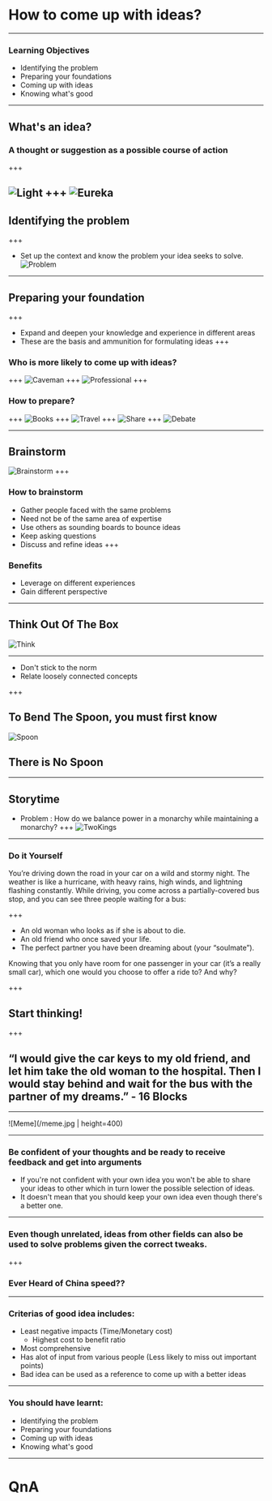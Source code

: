 # How to come up with ideas?
---
### Learning Objectives
- Identifying the problem
- Preparing your foundations
- Coming up with ideas
- Knowing what's good
---
## What's an idea?
### A thought or suggestion as a possible course of action

+++

![Light](https://cmkt-image-prd.global.ssl.fastly.net/0.1.0/ps/945473/580/580/m1/fpnw/wm0/light-bulb-.jpg?1454093067&s=249137b51ba7ab5f697ceecf56343267)
+++
![Eureka](https://www.thehistoryvault.co.uk/wp-content/uploads/2014/09/Eureka.gif)
---
## Identifying the problem
+++
- Set up the context and know the problem your idea seeks to solve.
![Problem](https://cdn-images-1.medium.com/max/1000/1*zPiik9vlW_G7GU9bTjxhJQ.jpeg)
---
## Preparing your foundation
+++
- Expand and deepen your knowledge and experience in different areas
- These are the basis and ammunition for formulating ideas
+++
### Who is more likely to come up with ideas?
+++
![Caveman](https://d2gg9evh47fn9z.cloudfront.net/800px_COLOURBOX6956582.jpg)
+++
![Professional](https://thumbs.dreamstime.com/b/professional-man-cartoon-14788435.jpg)
+++ 
### How to prepare?
+++
![Books](http://ichef.bbci.co.uk/wwfeatures/wm/live/1280_640/images/live/p0/2v/dp/p02vdpfn.jpg)
+++
![Travel](http://www.caribpress.com/wp-content/uploads/2017/03/Travel-site.jpg)
+++
![Share](http://info.talkonomy.com/wp-content/uploads/2015/09/brains.png)
+++
![Debate](https://pi.tedcdn.com/r/talkstar-assets.s3.amazonaws.com/production/playlists/playlist_482/healthy_debate_1200x627.jpg?quality=89&w=800)

---
## Brainstorm
![Brainstorm](https://cdn-images-1.medium.com/max/900/1*jvLUTQlLqgAuMSnLLcJVmg.png)
+++
### How to brainstorm
- Gather people faced with the same problems
- Need not be of the same area of expertise
- Use others as sounding boards to bounce ideas 
- Keep asking questions
- Discuss and refine ideas
+++
### Benefits
- Leverage on different experiences
- Gain different perspective

---

## Think Out Of The Box
![Think](https://encrypted-tbn0.gstatic.com/images?q=tbn:ANd9GcQUHZ3m1RM2YB_rdgTycZVmegJ7tRMqpkIykJB4fOabW8lW92-gFw)

---
- Don't stick to the norm
- Relate loosely connected concepts

+++
## To Bend The Spoon, you must first know

![Spoon](https://i1.wp.com/dotelekinesis.com/wp-content/uploads/2016/01/How-to-bend-a-spoon-with-your-mind.jpg?fit=600%2C300)

## There is No Spoon

---
## Storytime
- Problem : How do we balance power in a monarchy while maintaining a monarchy?
+++
![TwoKings](https://i.pinimg.com/originals/1a/8d/28/1a8d28023053187ddc46e9587455c981.jpg)
---
### Do it Yourself
You’re driving down the road in your car on a wild and stormy night. The weather is like a hurricane, with heavy rains, high winds, and lightning flashing constantly. While driving, you come across a partially-covered bus stop, and you can see three people waiting for a bus:


+++


- An old woman who looks as if she is about to die.
- An old friend who once saved your life.
- The perfect partner you have been dreaming about (your “soulmate”).

Knowing that you only have room for one passenger in your car (it’s a really small car), which one would you choose to offer a ride to? And why?

+++

## Start thinking!

+++

## “I would give the car keys to my old friend, and let him take the old woman to the hospital. Then I would stay behind and wait for the bus with the partner of my dreams.” - 16 Blocks

---

![Meme](/meme.jpg | height=400)

---

### Be confident of your thoughts and be ready to receive feedback and get into arguments

- If you're not confident with your own idea you won't be able to share your ideas to other which in turn lower the possible selection of ideas.
- It doesn't mean that you should keep your own idea even though there's a better one.
     
---

### Even though unrelated, ideas from other fields can also be used to solve problems given the correct tweaks.

+++

### Ever Heard of China speed??

---

### Criterias of good idea includes: 
- Least negative impacts (Time/Monetary cost)
  - Highest cost to benefit ratio
- Most comprehensive
- Has alot of input from various people (Less likely to miss out important points)
- Bad idea can be used as a reference to come up with a better ideas

---
### You should have learnt:
- Identifying the problem
- Preparing your foundations
- Coming up with ideas
- Knowing what's good

--- 

# QnA